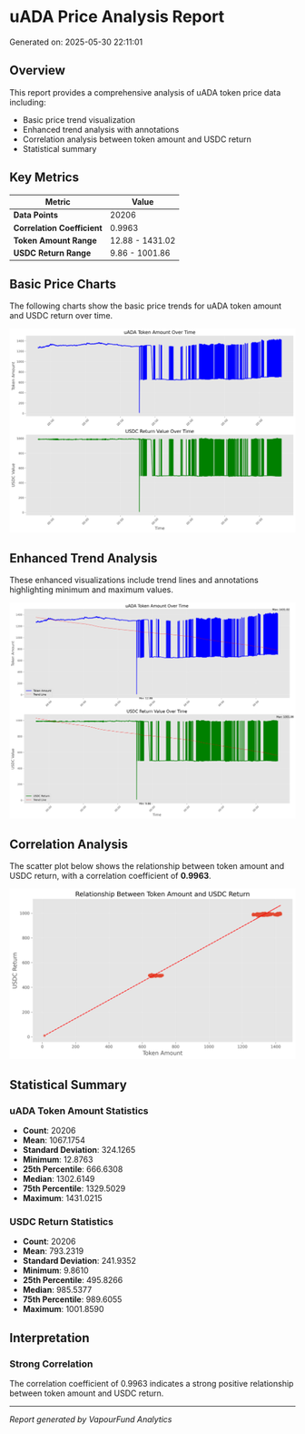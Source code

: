 # uADA Price Analysis Report

Generated on: 2025-05-30 22:11:01

## Overview

This report provides a comprehensive analysis of uADA token price data including:
- Basic price trend visualization
- Enhanced trend analysis with annotations
- Correlation analysis between token amount and USDC return
- Statistical summary

## Key Metrics

| Metric | Value |
|--------|-------|
| **Data Points** | 20206 |
| **Correlation Coefficient** | 0.9963 |
| **Token Amount Range** | 12.88 - 1431.02 |
| **USDC Return Range** | 9.86 - 1001.86 |

## Basic Price Charts

The following charts show the basic price trends for uADA token amount and USDC return over time.

![uADA Basic Price Charts](https://raw.githubusercontent.com/VaporFund/weekly-reports/main/chart_images/uADA_price_charts.png)

## Enhanced Trend Analysis

These enhanced visualizations include trend lines and annotations highlighting minimum and maximum values.

![uADA Enhanced Trend Charts](https://raw.githubusercontent.com/VaporFund/weekly-reports/main/chart_images/uADA_price_charts_with_trend.png)

## Correlation Analysis

The scatter plot below shows the relationship between token amount and USDC return, with a correlation coefficient of **0.9963**.

![uADA Correlation Analysis](https://raw.githubusercontent.com/VaporFund/weekly-reports/main/chart_images/uADA_relationship_chart.png)

## Statistical Summary

### uADA Token Amount Statistics
- **Count**: 20206
- **Mean**: 1067.1754
- **Standard Deviation**: 324.1265
- **Minimum**: 12.8763
- **25th Percentile**: 666.6308
- **Median**: 1302.6149
- **75th Percentile**: 1329.5029
- **Maximum**: 1431.0215

### USDC Return Statistics
- **Count**: 20206
- **Mean**: 793.2319
- **Standard Deviation**: 241.9352
- **Minimum**: 9.8610
- **25th Percentile**: 495.8266
- **Median**: 985.5377
- **75th Percentile**: 989.6055
- **Maximum**: 1001.8590

## Interpretation

### Strong Correlation

The correlation coefficient of 0.9963 indicates a strong positive relationship between token amount and USDC return.

---

*Report generated by VapourFund Analytics*
